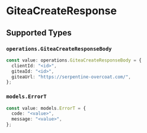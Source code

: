 # GiteaCreateResponse


## Supported Types

### `operations.GiteaCreateResponseBody`

```typescript
const value: operations.GiteaCreateResponseBody = {
  clientId: "<id>",
  giteaId: "<id>",
  giteaUrl: "https://serpentine-overcoat.com/",
};
```

### `models.ErrorT`

```typescript
const value: models.ErrorT = {
  code: "<value>",
  message: "<value>",
};
```

